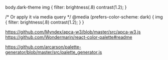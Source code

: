 body.dark-theme img {
  filter: brightness(.8) contrast(1.2);
}

/* Or apply it via media query */
@media (prefers-color-scheme: dark) {
  img {
    filter: brightness(.8) contrast(1.2);
  }
}


https://github.com/Myndex/apca-w3/blob/master/src/apca-w3.js
https://github.com/Wondermarin/react-color-palette#readme

https://github.com/arcarson/palette-generator/blob/master/src/palette_generator.js